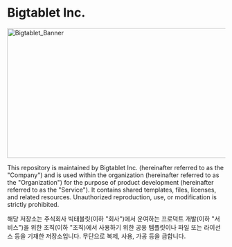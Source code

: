 # Bigtablet Inc.

<img width="1800" height="300" alt="Bigtablet_Banner" src="https://github.com/user-attachments/assets/4051566b-103c-462d-a663-213ef7d056d4" />

This repository is maintained by Bigtablet Inc. (hereinafter referred to as the "Company") and is used within the organization (hereinafter referred to as the "Organization") for the purpose of product development (hereinafter referred to as the "Service"). It contains shared templates, files, licenses, and related resources. Unauthorized reproduction, use, or modification is strictly prohibited.

해당 저장소는 주식회사 빅태블릿(이하 "회사")에서 운여하는 프로덕트 개발(이하 "서비스")을 위한 조직(이하 "조직)에서 사용하기 위한 공용 템플릿이나 파일 또는 라이선스 등을 기재한 저장소입니다. 무단으로 복제, 사용, 가공 등을 금합니다.
